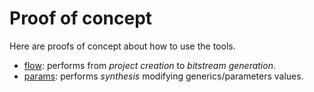 # Proof of concept

Here are proofs of concept about how to use the tools.

* [flow](flow): performs from *project creation* to *bitstream generation*.
* [params](params): performs *synthesis* modifying generics/parameters values.
